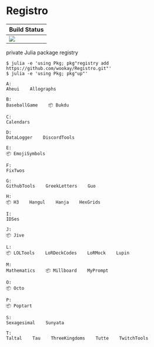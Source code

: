 # Registro

|  **Build Status**                |
|:---------------------------------|
|  [![][actions-img]][actions-url] |

private Julia package registry

```
$ julia -e 'using Pkg; pkg"registry add https://github.com/wookay/Registro.git"'
$ julia -e 'using Pkg; pkg"up"'
```


```
A:
Aheui    Allographs

B:
BaseballGame    📦 Bukdu

C:
Calendars

D:
DataLogger    DiscordTools

E:
📦 EmojiSymbols

F:
FixTwos

G:
GithubTools    GreekLetters    Guo

H:
📦 H3    Hangul    Hanja    HexGrids

I:
IDSes

J:
📦 Jive

L:
📦 LOLTools    LoRDeckCodes    LoRMock    Lupin

M:
Mathematics    📦 Millboard    MyPrompt

O:
📦 Octo

P:
📦 Poptart

S:
Sexagesimal    Sunyata

T:
Taltal    Tau    ThreeKingdoms    Tutte    TwitchTools
```


[actions-img]: https://github.com/wookay/Registro/workflows/CI/badge.svg
[actions-url]: https://github.com/wookay/Registro/actions
